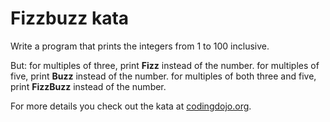 # Fizzbuzz kata

Write a program that prints the integers from 1 to 100 inclusive.

But:
  for multiples of three, print **Fizz** instead of the number.
  for multiples of five, print **Buzz** instead of the number.
  for multiples of both three and five, print **FizzBuzz** instead of the number.

For more details you check out the kata at [codingdojo.org](https://codingdojo.org/kata/FizzBuzz/).